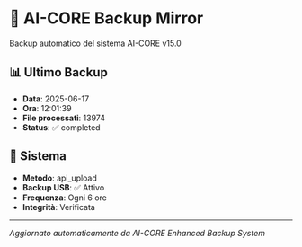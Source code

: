 # 🧬 AI-CORE Backup Mirror

Backup automatico del sistema AI-CORE v15.0

## 📊 Ultimo Backup
- **Data**: 2025-06-17
- **Ora**: 12:01:39
- **File processati**: 13974
- **Status**: ✅ completed

## 🎯 Sistema
- **Metodo**: api_upload
- **Backup USB**: ✅ Attivo
- **Frequenza**: Ogni 6 ore
- **Integrità**: Verificata

---
*Aggiornato automaticamente da AI-CORE Enhanced Backup System*
